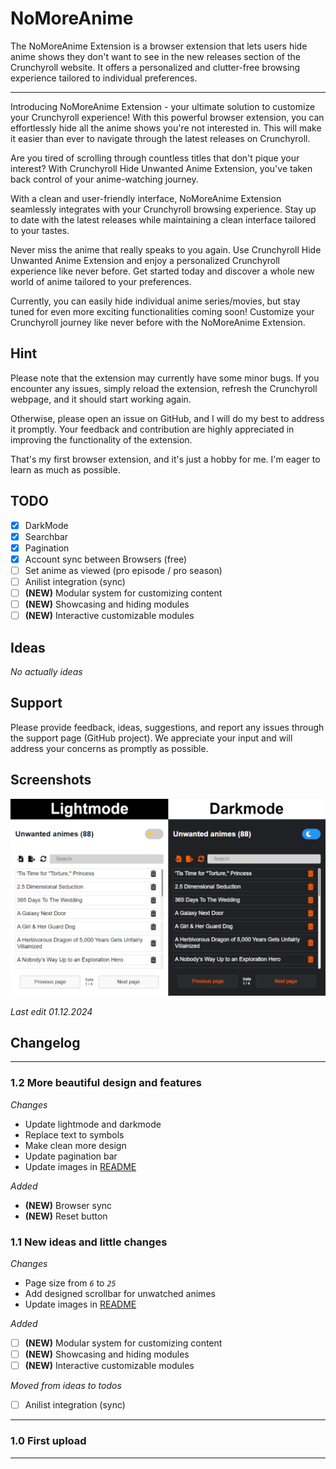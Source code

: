 # NoMoreAnime
 The NoMoreAnime Extension is a browser extension that lets users hide anime shows they don't want to see in the new releases section of the Crunchyroll website. It offers a personalized and clutter-free browsing experience tailored to individual preferences.
 ___

 
Introducing NoMoreAnime Extension - your ultimate solution to customize your Crunchyroll experience! With this powerful browser extension, you can effortlessly hide all the anime shows you're not interested in. This will make it easier than ever to navigate through the latest releases on Crunchyroll.

Are you tired of scrolling through countless titles that don't pique your interest? With Crunchyroll Hide Unwanted Anime Extension, you've taken back control of your anime-watching journey.

With a clean and user-friendly interface, NoMoreAnime Extension seamlessly integrates with your Crunchyroll browsing experience. Stay up to date with the latest releases while maintaining a clean interface tailored to your tastes.

Never miss the anime that really speaks to you again. Use Crunchyroll Hide Unwanted Anime Extension and enjoy a personalized Crunchyroll experience like never before. Get started today and discover a whole new world of anime tailored to your preferences.

Currently, you can easily hide individual anime series/movies, but stay tuned for even more exciting functionalities coming soon! Customize your Crunchyroll journey like never before with the NoMoreAnime Extension.

## Hint

Please note that the extension may currently have some minor bugs. If you encounter any issues, simply reload the extension, 
refresh the Crunchyroll webpage, and it should start working again.

Otherwise, please open an issue on GitHub, and I will do my best to address it promptly. 
Your feedback and contribution are highly appreciated in improving the functionality of the extension.

That's my first browser extension, and it's just a hobby for me. I'm eager to learn as much as possible.

## TODO

- [x] DarkMode
- [x] Searchbar
- [x] Pagination
- [x] Account sync between Browsers (free)
- [ ] Set anime as viewed (pro episode / pro season)
- [ ] Anilist integration (sync)
- [ ] **(NEW)** Modular system for customizing content
- [ ] **(NEW)** Showcasing and hiding modules
- [ ] **(NEW)** Interactive customizable modules

## Ideas
 _No actually ideas_

## Support

Please provide feedback, ideas, suggestions, and report any issues through the support page (GitHub project). 
We appreciate your input and will address your concerns as promptly as possible.

## Screenshots

![img.png](screenshots/img.png)

_Last edit 01.12.2024_

## Changelog

___

### 1.2 More beautiful design and features

_Changes_
- Update lightmode and darkmode
- Replace text to symbols
- Make clean more design
- Update pagination bar
- Update images in [README](README.md)

_Added_
- **(NEW)** Browser sync
- **(NEW)** Reset button


### 1.1 New ideas and little changes

_Changes_
- Page size from _`6`_ to _`25`_ 
- Add designed scrollbar for unwatched animes
- Update images in [README](README.md)

_Added_
- [ ] **(NEW)** Modular system for customizing content
- [ ] **(NEW)** Showcasing and hiding modules
- [ ] **(NEW)** Interactive customizable modules

_Moved from ideas to todos_
- [ ] Anilist integration (sync)

___

### 1.0 First upload
___
